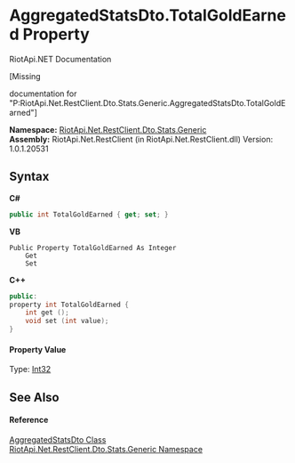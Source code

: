 # AggregatedStatsDto.TotalGoldEarned Property 
RiotApi.NET Documentation 

\[Missing <summary> documentation for "P:RiotApi.Net.RestClient.Dto.Stats.Generic.AggregatedStatsDto.TotalGoldEarned"\]

**Namespace:**&nbsp;<a href="5d01f7ac-cf04-77d7-641a-3fa8ba633859">RiotApi.Net.RestClient.Dto.Stats.Generic</a><br />**Assembly:**&nbsp;RiotApi.Net.RestClient (in RiotApi.Net.RestClient.dll) Version: 1.0.1.20531

## Syntax

**C#**<br />
``` C#
public int TotalGoldEarned { get; set; }
```

**VB**<br />
``` VB
Public Property TotalGoldEarned As Integer
	Get
	Set
```

**C++**<br />
``` C++
public:
property int TotalGoldEarned {
	int get ();
	void set (int value);
}
```


#### Property Value
Type: <a href="http://msdn2.microsoft.com/en-us/library/td2s409d" target="_blank">Int32</a>

## See Also


#### Reference
<a href="e359dad0-0ffd-00cc-2b4e-523727c841e6">AggregatedStatsDto Class</a><br /><a href="5d01f7ac-cf04-77d7-641a-3fa8ba633859">RiotApi.Net.RestClient.Dto.Stats.Generic Namespace</a><br />